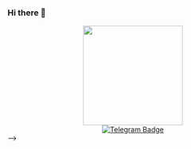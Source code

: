### Hi there 👋
<div id="header" align="center">
  <img src="https://media.giphy.com/media/3kPDmoWdBpQPNhCnUG/giphy.gif" width="200"/>
</div>

<div id="badges" align="center">
<!--   <a href="https://vk.com/id149175616">
    <img src="https://img.shields.io/badge/-VK-blue?style=for-the-badge&logo=VK" alt="VK Badge"/>
  </a> -->
  
  <a href="https://t.me/IgorZhigalov">
    <img src="https://img.shields.io/badge/-Telegram-blue?style=for-the-badge&logo=telegram" alt="Telegram Badge"/>
  </a>
 </div>
 
<!-- 
**IgorZhigalov182/IgorZhigalov182** is a ✨ _special_ ✨ repository because its `README.md` (this file) appears on your GitHub profile. -->
<!-- Some about actually work -->
<!-- 
Here are some ideas to get you started:

- 🔭 I’m currently working on ...
- 🌱 I’m currently learning ...
- 👯 I’m looking to collaborate on ...
- 🤔 I’m looking for help with ...
- 💬 Ask me about ...
- 📫 How to reach me: ...
- 😄 Pronouns: ...
- ⚡ Fun fact: ...
-->
<!--  --> -->
